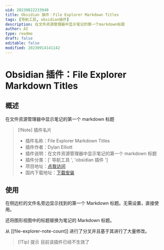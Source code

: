 ```yaml
---
uid: 20230822233940
title: Obsidian 插件：File Explorer Markdown Titles
tags: [导航工具, obsidian插件]
description: 在文件资源管理器中显示笔记的第一个markdown标题
author: AI
type: readme
draft: false
editable: false
modified: 20230914141142
---
```


# Obsidian 插件：File Explorer Markdown Titles

## 概述

在文件资源管理器中显示笔记的第一个 markdown 标题

> [!Note] 插件名片
> - 插件名称：File Explorer Markdown Titles
> - 插件作者：Dylan Elliott
> - 插件说明：在文件资源管理器中显示笔记的第一个 markdown 标题
> - 插件分类：[' 导航工具 ', 'obsidian 插件 ']
> - 项目地址：[点我访问](https://github.com/Dyldog/file-explorer-markdown-titles)
> - 国内下载地址：[下载安装](https://pkmer.cn/products/plugin/pluginMarket/?file-explorer-markdown-titles)

## 使用

在侧边栏的文件名旁边显示找到的第一个 Markdown 标题。无需设置，直接使用。

还将图形视图中的标题替换为笔记的 Markdown 标题。

从 [[file-explorer-note-count]] 进行了分叉并且基于其进行了大量修改。

> [!Tip] 提示
> 目前该插件已经不生效了